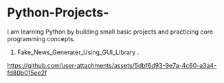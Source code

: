 # Python-Projects-
I am learning Python by building small basic projects and practicing core programming concepts.

1) Fake_News_Generater_Using_GUI_Library .

   


https://github.com/user-attachments/assets/5dbf6d93-9e7a-4c60-a3a4-fd80b015ee2f


